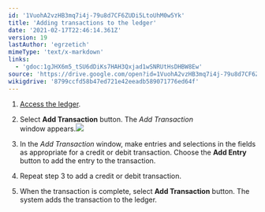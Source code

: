 ```yaml
---
id: '1VuohA2vzHB3mq7i4j-79u8d7CF6ZUDi5LtoUhM0w5Yk'
title: 'Adding transactions to the ledger'
date: '2021-02-17T22:46:14.361Z'
version: 19
lastAuthor: 'egrzetich'
mimeType: 'text/x-markdown'
links:
  - 'gdoc:1gJHX6m5_tSU6dDiKs7HAH3Qxjad1wSNRUtHsDHBW8Ew'
source: 'https://drive.google.com/open?id=1VuohA2vzHB3mq7i4j-79u8d7CF6ZUDi5LtoUhM0w5Yk'
wikigdrive: '8799ccfd58b47ed721e42eeadb589071776ed64f'
---
```

1. [Access the ledger](gdoc:1gJHX6m5_tSU6dDiKs7HAH3Qxjad1wSNRUtHsDHBW8Ew).
2. Select <strong>Add Transaction</strong> button. The <em>Add Transaction</em>  
    window appears.<img src="../adding-transactions-to-the-ledger.assets/1000000000000403000002088B90198DDC55D26D.png" />  

3. In the <em>Add Transaction</em> window, make entries and selections in the fields as appropriate for a credit or debit transaction. Choose the <strong>Add Entry</strong> button to add the entry to the transaction.
4. Repeat step 3 to add a credit or debit transaction. 
5. When the transaction is complete, select <strong>Add Transaction</strong> button. The system adds the transaction to the ledger.
